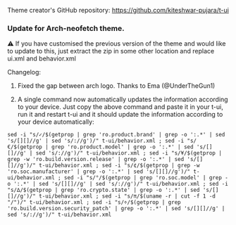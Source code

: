 Theme creator's GitHub repository:  https://github.com/kiteshwar-pujara/t-ui 





### Update for Arch-neofetch theme.

⚠️ If you have customised the previous version of the theme and would like to update to this, just extract the zip in some other location and replace ui.xml and behavior.xml

Changelog: 

1) Fixed the gap between arch logo. Thanks to Ema (@UnderTheGun1)

2) A single command now automatically updates the information according to your device. Just copy the above command and paste it in your t-ui, run it and restart t-ui and it should update the information according to your device automatically:


`sed -i "s/✓/$(getprop | grep 'ro.product.brand' | grep -o ':.*' | sed 's/[][]//g' | sed 's/://g')/" t-ui/behavior.xml ; sed -i "s/€/$(getprop | grep 'ro.product.model' | grep -o ':.*' | sed 's/[][]//g' | sed 's/://g')/" t-ui/behavior.xml ; sed -i "s/¥/$(getprop | grep -w 'ro.build.version.release' | grep -o ':.*' | sed 's/[][]//g')/" t-ui/behavior.xml ; sed -i "s/¢/$(getprop | grep -w 'ro.soc.manufacturer' | grep -o ':.*' | sed 's/[][]//g')/" t-ui/behavior.xml ; sed -i "s/°/$(getprop | grep 'ro.soc.model' | grep -o ':.*' | sed 's/[][]//g' | sed 's/://g')/" t-ui/behavior.xml ; sed -i "s/∆/$(getprop | grep 'ro.crypto.state' | grep -o ':.*' | sed 's/[][]//g')/" t-ui/behavior.xml ; sed -i "s/π/$(uname -r | cut -f 1 -d "/")/" t-ui/behavior.xml ; sed -i "s/÷/$(getprop | grep 'ro.build.version.security_patch' | grep -o ':.*' | sed 's/[][]//g' | sed 's/://g')/" t-ui/behavior.xml`
